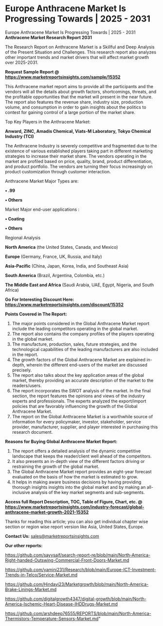 # Europe Anthracene Market Is Progressing Towards | 2025 - 2031
Europe Anthracene Market Is Progressing Towards | 2025 - 2031
<strong>Anthracene Market Research Report 2031</strong>

The Research Report on Anthracene Market is a Skillful and Deep Analysis of the Present Situation and Challenges. This research report also analyzes other important trends and market drivers that will affect market growth over 2025-2031.

<strong>Request Sample Report @ <a href=https://www.marketreportsinsights.com/sample/15352>https://www.marketreportsinsights.com/sample/15352</a></strong>

This Anthracene market report aims to provide all the participants and the vendors will all the details about growth factors, shortcomings, threats, and the profitable opportunities that the market will present in the near future. The report also features the revenue share, industry size, production volume, and consumption in order to gain insights about the politics to contest for gaining control of a large portion of the market share.

Top Key Players in the Anthracene Market:

<strong>Anward, ZINC, Amadis Chemical, Viats-M Laboratory, Tokyo Chemical Industry (TCI)</strong>

The Anthracene Industry is severely competitive and fragmented due to the existence of various established players taking part in different marketing strategies to increase their market share. The vendors operating in the market are profiled based on price, quality, brand, product differentiation, and product portfolio. The vendors are turning their focus increasingly on product customization through customer interaction.

Anthracene Market Major Types are:

<strong>• .99

• Others</strong>

Market Major end-user applications :

<strong>• Coating

• Others</strong>

Regional Analysis

</u><strong><b>North America</b></strong> (the United States, Canada, and Mexico)

<strong><b>Europe </b></strong>(Germany, France, UK, Russia, and Italy)

<strong><b>Asia-Pacific</b></strong> (China, Japan, Korea, India, and Southeast Asia)

<strong><b>South America</b></strong> (Brazil, Argentina, Colombia, etc.)

<strong><b>The Middle East and Africa</b></strong> (Saudi Arabia, UAE, Egypt, Nigeria, and South Africa)

<strong>Go For Interesting Discount Here: <a href=https://www.marketreportsinsights.com/discount/15352>https://www.marketreportsinsights.com/discount/15352</a></strong>

<strong>Points Covered in The Report:</strong>
<ol>
  <li>The major points considered in the Global Anthracene Market report include the leading competitors operating in the global market.</li>
  <li>The report also contains the company profiles of the players operating in the global market.</li>
  <li>The manufacture, production, sales, future strategies, and the technological capabilities of the leading manufacturers are also included in the report.</li>
  <li>The growth factors of the Global Anthracene Market are explained in-depth, wherein the different end-users of the market are discussed precisely.</li>
  <li>The report also talks about the key application areas of the global market, thereby providing an accurate description of the market to the readers/users.</li>
  <li>The report incorporates the SWOT analysis of the market. In the final section, the report features the opinions and views of the industry experts and professionals. The experts analyzed the export/import policies that are favorably influencing the growth of the Global Anthracene Market.</li>
  <li>The report on the Global Anthracene Market is a worthwhile source of information for every policymaker, investor, stakeholder, service provider, manufacturer, supplier, and player interested in purchasing this research document.</li>
</ol>
<strong>Reasons for Buying Global Anthracene Market Report:</strong>

<ol>
  <li>The report offers a detailed analysis of the dynamic competitive landscape that keeps the reader/client well ahead of the competitors.</li>
  <li>It also presents an in-depth view of the different factors driving or restraining the growth of the global market.</li>
  <li>The Global Anthracene Market report provides an eight-year forecast evaluated on the basis of how the market is estimated to grow.</li>
  <li>It helps in making aware business decisions by having providing thorough insights insights into the global market and by making an all-inclusive analysis of the key market segments and sub-segments.</li>
</ol>
<strong>Access full Report Description, TOC, Table of Figure, Chart, etc. @ <a href=https://www.marketreportsinsights.com/industry-forecast/global-anthracene-market-growth-2021-15352>https://www.marketreportsinsights.com/industry-forecast/global-anthracene-market-growth-2021-15352</a></strong>


Thanks for reading this article; you can also get individual chapter wise section or region wise report version like Asia, United States, Europe.

<strong>Contact Us:</strong>
sales@marketreportsinsights.com

<strong>Our other reports:</strong>

<a href=https://github.com/sayysaif/search-report-re/blob/main/North-America-Right-handed-Outswing-Commercial-Front-Doors-Market.md>https://github.com/sayysaif/search-report-re/blob/main/North-America-Right-handed-Outswing-Commercial-Front-Doors-Market.md</a>

<a href=https://github.com/yamini231/Research/blob/main/Europe-ICT-Investment-Trends-in-Telco/Service-Market.md>https://github.com/yamini231/Research/blob/main/Europe-ICT-Investment-Trends-in-Telco/Service-Market.md</a>

<a href=https://github.com/Hindavi23/Marketgrowth/blob/main/North-America-Brake-Linings-Market.md>https://github.com/Hindavi23/Marketgrowth/blob/main/North-America-Brake-Linings-Market.md</a>

<a href=https://github.com/digitalgrowth4347/digital-growth/blob/main/North-America-Ischemic-Heart-Disease-IHDDrugs-Market.md>https://github.com/digitalgrowth4347/digital-growth/blob/main/North-America-Ischemic-Heart-Disease-IHDDrugs-Market.md</a>

<a href=https://github.com/arshdeep76555/REPORTS/blob/main/North-America-Thermistors-Temperature-Sensors-Market.md>https://github.com/arshdeep76555/REPORTS/blob/main/North-America-Thermistors-Temperature-Sensors-Market.md</a>"
